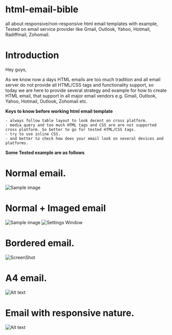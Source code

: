 # html-email-bible
all about responsive/non-responsive html email templates with example, Tested on email service provider like Gmail, Outlook, Yahoo, Hotmail, Radiffmail, Zohomail.

# Introduction 

Hey guys,

As we know now a days HTML emails are too much tradition and all email server do not provide all HTML/CSS tags and functionality support,
so today we are here to provide several strategy and example for how to create HTML email, that support in all major email vendors e.g.
Gmail, Outlook, Yahoo, Hotmail, Outlook, Zohomail etc.

**Keys to know before working html email template**

	- always follow table layout to look decent on cross platform.
	- media query and too much HTML tags and CSS are are not supported cross platform. So better to go for tested HTML/CSS tags.
	- try to use inline CSS.
	- and better to check how does your email look on several devices and platforms.
	
**Some Tested example are as follows**
	
# Normal email.
   ![Sample image](http://103.48.108.35:5001/static/images/bg.jpg "visit app4pc.com")
   
# Normal + Imaged email
![Sample image](http://www.app4pc.com/static/images/bg.jpg?raw=true "visit app4pc.com")
![Settings Window](scrnshot/app4pc.png)
# Bordered email.
![ScreenShot](/scrnshot/app4pc.png)
# A4 email.
![Alt text](http://app4pc.com/static/images/bg.jpg "Optional Title")
# Email with responsive nature.
![Alt text](https://github.com/app4pc/html-email-bible/scrnshot/app4pc.png?raw=true "Optional Title")
